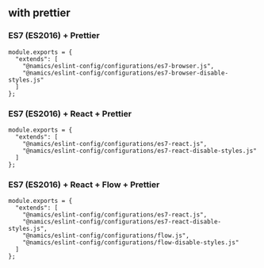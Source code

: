 ## with prettier

### ES7 (ES2016) + Prettier
```
module.exports = {
  "extends": [
    "@namics/eslint-config/configurations/es7-browser.js",
    "@namics/eslint-config/configurations/es7-browser-disable-styles.js"
  ]
};
```

### ES7 (ES2016) + React + Prettier
```
module.exports = {
  "extends": [
    "@namics/eslint-config/configurations/es7-react.js",
    "@namics/eslint-config/configurations/es7-react-disable-styles.js"
  ]
};
```

### ES7 (ES2016) + React + Flow + Prettier
```
module.exports = {
  "extends": [
    "@namics/eslint-config/configurations/es7-react.js",
    "@namics/eslint-config/configurations/es7-react-disable-styles.js",
    "@namics/eslint-config/configurations/flow.js",
    "@namics/eslint-config/configurations/flow-disable-styles.js"
  ]
};
```
